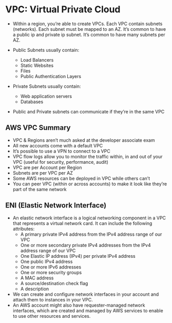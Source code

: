 # VPC: Virtual Private Cloud

- Within a region, you’re able to create VPCs. Each VPC contain subnets (networks). Each subnet must be mapped to an AZ. It’s common to have a public ip and private ip subnet. It’s common to have many subnets per AZ.

- Public Subnets usually contain:
    - Load Balancers
    - Static Websites
    - Files
    - Public Authentication Layers

- Private Subnets usually contain:
    - Web application servers
    - Databases

- Public and Private subnets can communicate if they’re in the same VPC

## AWS VPC Summary

- VPC & Regions aren’t much asked at the developer associate exam
- All new accounts come with a default VPC
- It’s possible to use a VPN to connect to a VPC
- VPC flow logs allow you to monitor the traffic within, in and out of your VPC (useful for security, performance, audit)
- VPC are per Account per Region
- Subnets are per VPC per AZ
- Some AWS resources can be deployed in VPC while others can’t
- You can peer VPC (within or across accounts) to make it look like they’re part of the same network

## ENI (Elastic Network Interface)

- An elastic network interface is a logical networking component in a VPC that represents a virtual network card. It can include the following attributes:
    - A primary private IPv4 address from the IPv4 address range of our VPC
    - One or more secondary private IPv4 addresses from the IPv4 address range of our VPC
    - One Elastic IP address (IPv4) per private IPv4 address
    - One public IPv4 address
    - One or more IPv6 addresses
    - One or more security groups
    - A MAC address
    - A source/destination check flag
    - A description
- We can create and configure network interfaces in your account and attach them to instances in your VPC.
- An AWS account might also have requester-managed network interfaces, which are created and managed by AWS services to enable to use other resources and services.